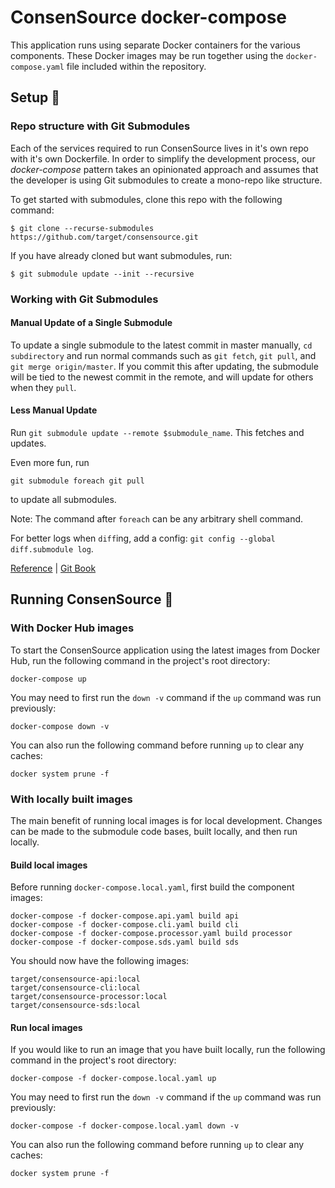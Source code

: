# ConsenSource docker-compose

This application runs using separate Docker containers for the various components. These Docker images may be run together using the `docker-compose.yaml` file included within the repository.

## Setup 🔧

### Repo structure with Git Submodules

Each of the services required to run ConsenSource lives in it's own repo with it's own Dockerfile. In order to simplify the development process, our _docker-compose_ pattern takes an opinionated approach and assumes that the developer is using Git submodules to create a mono-repo like structure.

To get started with submodules, clone this repo with the following command:

```
$ git clone --recurse-submodules https://github.com/target/consensource.git
```

If you have already cloned but want submodules, run:

```
$ git submodule update --init --recursive
```

### Working with Git Submodules

#### Manual Update of a Single Submodule

To update a single submodule to the latest commit in master manually, `cd subdirectory` and run normal commands such as `git fetch`, `git pull`, and `git merge origin/master`. If you commit this after updating, the submodule
will be tied to the newest commit in the remote, and will update for others when they `pull`.

#### Less Manual Update

Run `git submodule update --remote $submodule_name`. This fetches and updates.

Even more fun, run

```
git submodule foreach git pull
```

to update all submodules.

Note: The command after `foreach` can be any arbitrary shell command.

For better logs when `diff`ing, add a config: `git config --global diff.submodule log`.

[Reference](https://git-scm.com/docs/git-submodule) |
[Git Book](https://git-scm.com/book/en/v2/Git-Tools-Submodules)

## Running ConsenSource 🚀

### With Docker Hub images

To start the ConsenSource application using the latest images from Docker Hub, run the following command in the project's root directory:

```
docker-compose up
```

You may need to first run the `down -v` command if the `up` command was run previously:

```
docker-compose down -v
```

You can also run the following command before running `up` to clear any caches:

```
docker system prune -f
```

### With locally built images

The main benefit of running local images is for local development. Changes can be made to the submodule code bases, built locally, and then run locally.

#### Build local images

Before running `docker-compose.local.yaml`, first build the component images:

```
docker-compose -f docker-compose.api.yaml build api
docker-compose -f docker-compose.cli.yaml build cli
docker-compose -f docker-compose.processor.yaml build processor
docker-compose -f docker-compose.sds.yaml build sds
```

You should now have the following images:

```
target/consensource-api:local
target/consensource-cli:local
target/consensource-processor:local
target/consensource-sds:local
```

#### Run local images

If you would like to run an image that you have built locally, run the following command in the project's root directory:

```
docker-compose -f docker-compose.local.yaml up
```

You may need to first run the `down -v` command if the `up` command was run previously:

```
docker-compose -f docker-compose.local.yaml down -v
```

You can also run the following command before running `up` to clear any caches:

```
docker system prune -f
```
